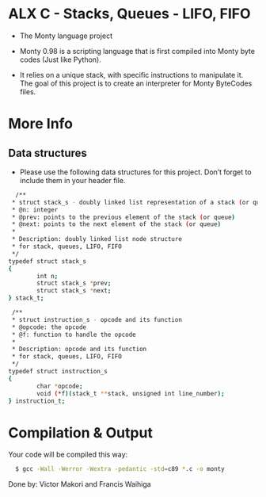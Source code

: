 # ALX  C - Stacks, Queues - LIFO, FIFO
- The Monty language project

- Monty 0.98 is a scripting language that is first compiled into Monty byte codes (Just like Python).
- It relies on a unique stack, with specific instructions to manipulate it. The goal of this project is to create an interpreter for Monty ByteCodes files.



# More Info

## Data structures


- Please use the following data structures for this project. Don’t forget to include them in your header file.

```bash
  /**
 * struct stack_s - doubly linked list representation of a stack (or queue)
 * @n: integer
 * @prev: points to the previous element of the stack (or queue)
 * @next: points to the next element of the stack (or queue)
 *
 * Description: doubly linked list node structure
 * for stack, queues, LIFO, FIFO
 */
typedef struct stack_s
{
        int n;
        struct stack_s *prev;
        struct stack_s *next;
} stack_t;
```
    
```bash
 /**
 * struct instruction_s - opcode and its function
 * @opcode: the opcode
 * @f: function to handle the opcode
 *
 * Description: opcode and its function
 * for stack, queues, LIFO, FIFO
 */
typedef struct instruction_s
{
        char *opcode;
        void (*f)(stack_t **stack, unsigned int line_number);
} instruction_t;
```
    

# Compilation & Output

Your code will be compiled this way:


```bash
  $ gcc -Wall -Werror -Wextra -pedantic -std=c89 *.c -o monty
```
    

Done by: Victor Makori and Francis Waihiga
